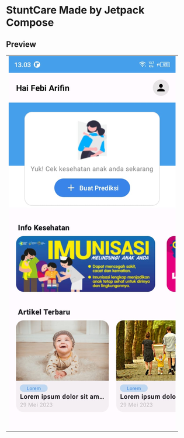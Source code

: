 # StuntCare Made by Jetpack Compose
## Preview
<table>
   <tr>
      <td><img src="screenshots/home.jpeg" align="center" alt="Home"></td>
   </tr> 
</table>